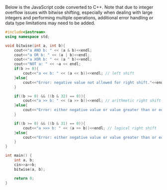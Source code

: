 Below is the JavaScript code converted to C++. Note that due to integer overflow issues with bitwise shifting, especially when dealing with large integers and performing multiple operations, additional error handling or data type limitations may need to be added.

```cpp
#include<iostream>
using namespace std;

void bitwise(int a, int b){
    cout<<"a AND b: " << (a & b)<<endl;
    cout<<"a OR b: " << (a | b)<<endl;
    cout<<"a XOR b: " << (a ^ b)<<endl;
    cout<<"NOT a: " << ~a << endl;
    if(b >= 0){
        cout<<"a << b: " << (a << b))<<endl; // left shift
    }else{
        cout<<"Error: negative value not allowed for right shift."<<endl;
    }

    if((b >= 0) && ((b & 32) == 0)){
        cout<<"a >> b: " << (a >> b))<<endl; // arithmetic right shift
    }else{
        cout<<"Error: either negative value or value greater than or equal to 32 not allowed for right shift."<<endl;
    }

    if((b >= 0) && ((b & 31) == 0)){
        cout<<"a >>> b: " << (a >> b))<<endl; // logical right shift
    }else{
        cout<<"Error: either negative value or value greater than or equal to 32 not allowed for right rotate."<<endl;
    }
}

int main() {
    int a, b;
    cin>>a>>b;
    bitwise(a, b);

    return 0;
}
```
